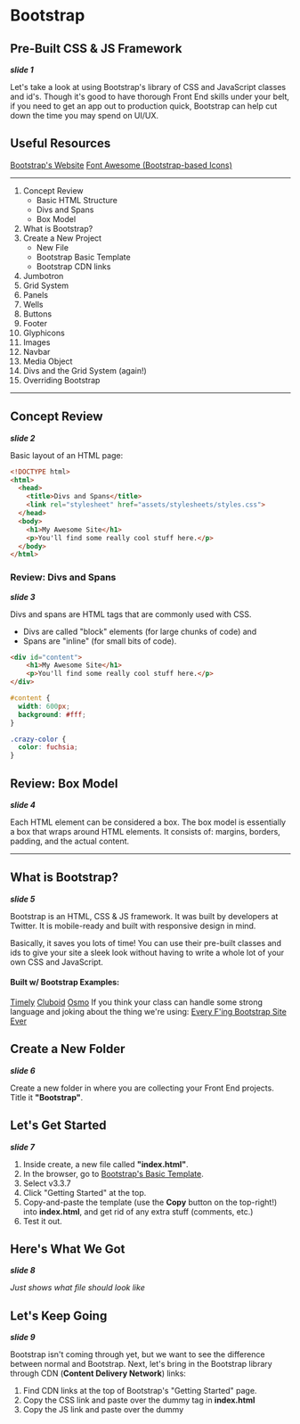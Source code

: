 # Bootstrap
## Pre-Built CSS & JS Framework
***slide 1***

Let's take a look at using Bootstrap's library of CSS and JavaScript classes and id's. Though it's good to have thorough Front End skills under your belt, if you need to get an app out to production quick, Bootstrap can help cut down the time you may spend on UI/UX.

## Useful Resources
[Bootstrap's Website](http://getbootstrap.com/)
[Font Awesome (Bootstrap-based Icons)](http://fontawesome.io/)

---

1. Concept Review
	* Basic HTML Structure
	* Divs and Spans
	* Box Model
2. What is Bootstrap?
3. Create a New Project
	* New File
	* Bootstrap Basic Template
	* Bootstrap CDN links
4. Jumbotron
5. Grid System
6. Panels
7. Wells
8. Buttons
9. Footer
10. Glyphicons
11. Images
12. Navbar
13. Media Object
14. Divs and the Grid System (again!)
15. Overriding Bootstrap

---

## Concept Review
***slide 2***

Basic layout of an HTML page:

```html
<!DOCTYPE html>
<html>
  <head>
    <title>Divs and Spans</title>
    <link rel="stylesheet" href="assets/stylesheets/styles.css">
  </head>
  <body>
    <h1>My Awesome Site</h1>
    <p>You'll find some really cool stuff here.</p>
  </body>
</html>
```

### Review: Divs and Spans
***slide 3***

Divs and spans are HTML tags that are commonly used with CSS. 
* Divs are called "block" elements (for large chunks of code) and
* Spans are "inline" (for small bits of code).

```html
<div id="content">
    <h1>My Awesome Site</h1>
    <p>You'll find some really cool stuff here.</p>
</div>
```

```css
#content {
  width: 600px;
  background: #fff;
}

.crazy-color {
  color: fuchsia;
}
```

## Review: Box Model
***slide 4***

Each HTML element can be considered a box. The box model is essentially a box that wraps around HTML elements. It consists of: margins, borders, padding, and the actual content.

---

## What is Bootstrap?
***slide 5***

Bootstrap is an HTML, CSS & JS framework. It was built by developers at Twitter. It is mobile-ready and built with responsive design in mind.

Basically, it saves you lots of time! You can use their pre-built classes and ids to give your site a sleek look without having to write a whole lot of your own CSS and JavaScript.

#### Built w/ Bootstrap Examples:
[Timely](https://timelyapp.com/)
[Cluboid](www.cluboid.com/)
[Osmo](https://www.playosmo.com/en/)
If you think your class can handle some strong language and joking about the thing we're using:
[Every F'ing Bootstrap Site Ever](http://adventurega.me/bootstrap/)

## Create a New Folder
***slide 6***

Create a new folder in where you are collecting your Front End projects. Title it **"Bootstrap"**.

## Let's Get Started
***slide 7***

1. Inside create, a new file called **"index.html"**.
2. In the browser, go to [Bootstrap's Basic Template](http://getbootstrap.com/). 
3. Select v3.3.7
4. Click "Getting Started" at the top.
5. Copy-and-paste the template (use the **Copy** button on the top-right!) into **index.html**, and get rid of any extra stuff (comments, etc.)
6. Test it out.

## Here's What We Got
***slide 8***

*Just shows what file should look like*

## Let's Keep Going
***slide 9***

Bootstrap isn't coming through yet, but we want to see the difference between normal and Bootstrap. Next, let's bring in the Bootstrap library through CDN (**Content Delivery Network**) links:

1. Find CDN links at the top of Bootstrap's "Getting Started" page.
2. Copy the CSS link and paste over the dummy <link> tag in **index.html**
3. Copy the JS link and paste over the dummy <script> tag in **index.html**. Be careful not to delete or paste-over the <script> tag bringing in jQuery! Bootstrap is written in jQuery and needs that link!
4. Test again!

## Simple Test
***slide 10***

*Shows index.html with CDN link instead of local links*

## Use the Inspector
***slide 11***

* Hover over the "Hello, world!"
* Right-click to "Inspect"
* Notice the styles being applied
* Click the "Sources" tab
* Notice the Bootstrap folder (cloud)

## Bootstrap-ify
***slide 12***

Let's add to our **index.html** page a couple of common Bootstrap components, then we will look at them in more detail.

We're going to wrap everything in a <div> with the class of "jumbotron". Inside the <div> we'll keep the <h1>, add a <p>, and add an <a> tag that takes the classes of "btn" and "btn-primary" and "btn-lg".

```html
<div class="jumbotron">
	<h1>Aaron's Awesome Site</h1>
	<p>My name is Aaron Groch.</p>
	<a class="btn btn-primary btn-lg">Click this!</a>
</div>
```

Test out its responsiveness: change the size of the browser from big to small to big again.

## Grid Talk 1
***slide 13***

### Bootstrap Grid System
These are building blocks of a Bootstrap website. They provide us with responsive page layouts using rows & columns. This lets us not have to worry about floating in CSS! 

With Bootstrap, pages can be laid out in columns. Column size must add up to twelve (12). See the examples in Bootstrap's [documentation](http://getbootstrap.com/css/#grid).

## Grid Talk 2
***slide 14***

Columns work within a row, and rows work within a container.
So we'll start with a <div> with "container" class, then a <div> with "row" class, then our <div>'s with "col-" classes.

Let's add a full-width column with Lorem Ipsum filler text.

You can either use Sublime's lorem-autofill (type in "lorem" and then press *tab*). Or choose an [Ipsum Generator](http://mashable.com/2013/07/11/lorem-ipsum/#wkre_euxBiqp) of your liking.

```html
<div class="container">
  <div class="row">
    <div class="col-md-12">
      <p>
      	Lorem ipsum dolor sit amet, consectetur adipisicing elit, sed do eiusmod tempor 
        incididunt ut labore et dolore magna aliqua. Ut enim ad minim veniam, quis 
        nostrud exercitation ullamco laboris nisi ut aliquip exea commodo consequat.
      </p>
      <p>
      	Duis aute irure dolor in reprehenderit in voluptate velit esse cillum dolore eu 
        fugiat nulla pariatur. Excepteur sint occaecat cupidatat non proident, sunt in 
        culpa qui officia deserunt mollit anim id est laborum.
      </p>
    </div>
  </div>
</div>
```

## Grid Challenge
***slide 15*** **SHOW**
*Give students 5 minutes to complete. Ask to raise hands or Slack you when complete and check their work.*

* Add a new row with 3 columns
* Hint: use class="col-md-4"

## Grid Solution
***slide 16*** **SHOW**

Possible Solution:
```html
<div class="row">
  <div class="col-md-4">
    <p>Authentic typewriter you probably haven't heard of them normcores paleo.</p>
  </div>
  <div class="col-md-4">
      <p>Authentic typewriter you probably haven't heard of them normcore Ugh mi</p>
  </div>
  <div class="col-md-4">
    <p>Authentic typewriter you probably haven't heard of them normcore</p>
  </div>
</div>
```


### Bootstrap Containers
The grid system only provide this x- and y- layout system for your page. It does not have any border or background properties (unless you write your own). We'll look now at two Bootstrap containers that do have these properties built-in (and can be used easily within the grid system).

## Panels!
***slide 17***

[Panels](https://getbootstrap.com/docs/3.3/components/#panels)
Panels are made up of several classes attributed to nested <div> tags. There is the "panel" class, plus color choice in "panel-". Then the "panel-body" <div> would hold your main content. You can also add a "panel-heading" (above "panel-body"), and add a "panel-footer" (below "panel-body").

```html
<div class="panel panel-default">
  <div class="panel-heading">
      My Article Title
  </div> <!-- closing of panel heading -->
  <div class="panel-body">
    Lorem ipsum dolor sit amet, consectetur adipisicing elit, 
    sed do eiusmod tempor incididunt<super>*</super> ut labore 
    et dolore magna aliqua. Ut enim ad minim veniam.
  </div> <!-- closing of panel body -->
  <div class="panel-footer">
    <super>*</super>No, not really.
  </div> <!-- closing of panel footer -->
</div> <!-- closing of panel class -->
```

## Panel Challenge
***slide 18*** **SHOW**
*Give students 5-10 minutes to complete. Ask to raise hands or Slack you when complete and check their work.*

* Make a new row with three columns
* Create a panel in each row w/ heading, body & footer
* Make them colorful!
* Let me know when you're finished
* Share with class

## Panel Solution
***slide 19*** **SHOW**

Possible Solution:
```html
<div class="row">
	<div class="col-md-4">
		<div class="panel panel-primary">
			<div class="panel-heading panel-primary">Heading 1</div>
			<div class="panel-body">
				<p>Authentic typewriter you probably haven't heard of them normcore, sustainable hoodie Thundercats heirloom squid craft beer Schlitz. Ugh biodiesel Pitchfork mixtape High Life. Put a bird on it selvage bicycle rights paleo.</p>
			</div>
		</div> 
	</div>
	<div class="col-md-4">
		<div class="panel panel-success">
			<div class="panel-heading">Heading 2</div>
			<div class="panel-body">
				<p>Authentic typewriter you probably haven't heard of them normcore, sustainable hoodie Thundercats heirloom squid craft beer Schlitz. Ugh biodiesel Pitchfork mixtape High Life. Put a bird on it selvage bicycle rights paleo.</p>
			</div>
		</div>
	</div>
	<div class="col-md-4">
		<div class="panel panel-warning">
			<div class="panel-heading">Heading 3</div>
			<div class="panel-body">
				<p>Authentic typewriter you probably haven't heard of them normcore, sustainable hoodie Thundercats heirloom squid craft beer Schlitz. Ugh biodiesel Pitchfork mixtape High Life. Put a bird on it selvage bicycle rights paleo.</p>
			</div>
		</div>
	</div>
</div>
```


## Well, Well, Well 1
***slide 20***
[Bootstrap Wells](http://getbootstrap.com/docs/3.3/components/#wells)
The "well" class is like the panel's minimalist cousin. All you get is a grey box with a grey border surrounding your content. But, it's much more easier to implement.

```html
<div class="well">
  <p>
		Ten years ago a crack commando unit was sent to prison 
		by a military court for a crime they didn’t commit. 
		These men promptly escaped from a maximum security stockade to the Los Angeles underground. Today, still wanted by the government, they survive as soldiers of fortune. 
  </p>
</div>
```

## Well, Well, Well 2
***slide 21***

There's also some size variation for wells.

```html
<div class="well well-lg">
  <p>
    Kinda looks the same as just the standard well, really.
  </p>
</div>
<div class="well well-sm">
  <p>
    I'm a little well div, short and stout. Here's my grey
    background, here's my grey border.
  </p>
</div>
```

## Well Challenge
***slide 22- this slide has solution on it, wait to SHOW*** 

*Give students 5 minutes to complete. Ask to raise hands or Slack you when complete and check their work.*

* Build a new row, this time with just 2 columns
* Surround content in each column in a <div> with a "well" class

Possible Solution:
```html
<div class="row">
  <div class="col-md-6">
    <div class="well">
      <p>
        Gumbo beet greens corn soko endive gumbo gourd. Parsley shallot courgette tatsoi pea sprouts fava bean collard greens dandelion okra wakame tomato. Dandelion cucumber earthnut pea peanut soko zucchini.
      </p>
    </div>
  </div>
  <div class="col-md-6">
    <div class="well">
      <p>
        Celery quandong swiss chard chicory earthnut pea potato. Salsify taro catsear garlic gram celery bitterleaf wattle seed collard greens nori. Grape wattle seed kombu beetroot horseradish carrot squash brussels sprout chard.
      </p>
    </div>
  </div>
</div>
```

## Buttons 1
***slide 23***

[Bootstrap Buttons](http://getbootstrap.com/docs/3.3/css/#btn-groups)

You can add Bootstrap button ("btn") classes to nearly any HTML tag (though results may vary). Generally, though, we add to <a> or <button> tags.

Add a button to your 3rd column:
```html
<a href="#" class="btn btn-success">Sign Up Now!</a>
```
## Buttons 2
***slide 24***

The "btn" classes will not alone create a button. You must also include the style/color of the button.

The choices are:
*"btn-default" (white)
*"btn-primary" (dark blue)
*"btn-info" (light blue)
*"btn-warning" (orange)
*"btn-danger" (red)
*"btn-success" (green)

You can also change the size of the button with:
*"btn-lg" (large)
*"btn-sm" (small)
*"btn-xs" (really small!)

## Footer Challenge
***slide 25***  **This slide has the solution, wait to SHOW"**

*Give students 5 minutes to complete. Ask to raise hands or Slack you when complete and check their work.*

Try looking up the code for a footer on your own to add to your site.

*Add a footer
*Use a 3 column layout (again)
*Include the copyright symbol in the right col , navigation in the center col, and follow me in the right col.

Possible Solution:
```html
<footer>
  <div class="container">
    <div class="row">
      <div class="col-md-4">© 2014</div>
      <div class="col-md-4">
        <ul class="nav nav-pills">
          <li><a href="#">Contact Us </a></li>
          <li><a href="#">Get Support</a></li>
          <li><a href="#">Privacy Policy</a></li>
        </ul>
      </div>
      <div class="col-md-4">
        <p class="text-right"><a href="#">Follow Us</a></p>
      </div>
    </div>
  </div>
</footer>
```
Note that copyright symbol could just be copy-n-pasted in, or you can use the proper Number (&#169;) or Entity (&copy;).
W3Schools has a good [list of Symbols for HTML](https://www.w3schools.com/html/html_symbols.asp).

## Add a Glyph(icon)
***slide 26***

[Bootstrap Glyphicons](http://getbootstrap.com/docs/3.3/components/#glyphicons)

Glyphicons are just Bootstrap's fancy name for "icons" - those little pictures that often precede or procede text, or maybe replace text altogether, as a representation of what is meant (e.g., having an envelope icon instead of the phrase "Email us").

Glyphicons come through as classes. Like the Bootstrap buttons, these are dependent on two classes: "glyphicon" and "glyphicon-", where the hyphen is proceded by a certain glyphicon name (see the docs).

You can house these classes in either a <span> tag (traditional choice), or an <i> tag (as some developers have recently taken to doing, as italics was moved to the <em> tag).

Example, within our Footer:
```html
<li>
  <a href="#">
    Contact Us <span class="glyphicon glyphicon-envelope"></span>
  </a>
</li>
```

[Font Awesome](http://fontawesome.io/) is another place to get icons (and with a much greater selection to choose from). You go have to request a CDN link, however - it is no longer available right on their site.


## Images
***slide 27***
[Bootstrap Images](http://getbootstrap.com/docs/3.3/css/#images)

Bootstrap has some sweet classes for your images.

The "img-responsive" class makes your images change its size relative to the browser size.
```html
<img src="assets/images/llamas.jpg" class="img-responsive" alt="llamas!" />
```

There are also classes that can change the overall shape of your image:
```html
<img src="assets/images/llamas.jpg" alt="llama rounded" class="img-rounded">
<img src="assets/images/llamas.jpg" alt="llama circle!" class="img-circle">
<img src="assets/images/llamas.jpg" alt="llamas w/ nice border" class="img-thumbnail">
```

* "img-rounded" - adds a border-radius
* "img-circle" - image is now circle-shaped!
* "img-thumbnail" - gives a rounded border


## Throw in a Navbar
***slide 28***

[Bootstrap Navbar](http://getbootstrap.com/docs/3.3/components/#navbar)

A *navbar* is that container you see at the top of many websites, listing contents of the page or links to other pages. All the social media sites have one. Bootstrap makes them easy!

Taken straight from the docs:
```html
<nav class="navbar navbar-default" role="navigation">
  <div class="container-fluid">
    <!-- Brand and toggle get grouped for better mobile display -->
    <div class="navbar-header">
      <button type="button" class="navbar-toggle collapsed" data-toggle="collapse" data-target="#bs-example-navbar-collapse-1">
        <span class="sr-only">Toggle navigation</span>
        <span class="icon-bar"></span>
        <span class="icon-bar"></span>
        <span class="icon-bar"></span>
      </button>
      <a class="navbar-brand" href="#">Brand</a>
    </div>
    <!-- Collect the nav links, forms, and other content for toggling -->
    <div class="collapse navbar-collapse" id="bs-example-navbar-collapse-1">
      <ul class="nav navbar-nav">
        <li class="active"><a href="#">Link</a></li>
        <li><a href="#">Link</a></li>
        <li class="dropdown">
          <a href="#" class="dropdown-toggle" data-toggle="dropdown">Dropdown <span class="caret"></span></a>
          <ul class="dropdown-menu" role="menu">
            <li><a href="#">Action</a></li>
            <li><a href="#">Another action</a></li>
            <li><a href="#">Something else here</a></li>
            <li class="divider"></li>
            <li><a href="#">Separated link</a></li>
            <li class="divider"></li>
            <li><a href="#">One more separated link</a></li>
          </ul>
        </li>
      </ul>
      <form class="navbar-form navbar-left" role="search">
        <div class="form-group">
          <input type="text" class="form-control" placeholder="Search">
        </div>
        <button type="submit" class="btn btn-default">Submit</button>
      </form>
      <ul class="nav navbar-nav navbar-right">
        <li><a href="#">Link</a></li>
        <li class="dropdown">
          <a href="#" class="dropdown-toggle" data-toggle="dropdown">Dropdown <span class="caret"></span></a>
          <ul class="dropdown-menu" role="menu">
            <li><a href="#">Action</a></li>
            <li><a href="#">Another action</a></li>
            <li><a href="#">Something else here</a></li>
            <li class="divider"></li>
            <li><a href="#">Separated link</a></li>
          </ul>
        </li>
      </ul>
    </div><!-- /.navbar-collapse -->
  </div><!-- /.container-fluid -->
</nav>
```
## Navbar Features:
***slide 29***

*Brand (usually link to home/index page)
*Dropdowns
*Active Class (denotes which page you're currently on)
*Inline Form (we would need RoR or JS to power)
*Placeholder (text within input fields)

You can pick and choose from their main example, you probably won't need every aspect of a Bootstrap navbar. But don't delete the *navbar-header* <div> or remove "navbar-collapse" from its <div>. These power the responsive design of the navbar, which will gradually put items (from the right) into what is called a "hamburger menu", as the browser size decreases. (Try it out!)

If Dropdowns are not working, check to make sure jQuery and Bootstrap JS CDN links are written properly.

## Add a Media Object
[Bootstrap Media Object](http://getbootstrap.com/docs/3.3/components/#media)

Media Object classe are for building various types of components (like blog comments, Tweets, etc.) that feature a left- or right-aligned image alongside textual content.

Add a media object into your second column panel:
```html
<div class="media">
  <a class="pull-left" href="#">
    <img class="media-object" src="assets/images/daschund.jpg" alt="Doxie">
  </a>
  <div class="media-body">
    <h4 class="media-heading">Mini Dachshunds are my favorite</h4>
    <p>
        Authentic typewriter you probably haven't heard of them normcore, 
        sustainable hoodie Thundercats heirloom squid craft beer Schlitz. 
        Ugh biodiesel Pitchfork mixtape High Life. Put a bird on it selvage 
        bicycle rights paleo.
    </p>
  </div>
</div>
```


## Embed a Video!
***slide 30***

[Bootstrap Responsive Embed](http://getbootstrap.com/docs/3.3/components/#responsive-embed)

These classes are MAGIC because they allow browsers to determine video or slideshow dimensions based on the width of their containing block by creating an intrinsic ratio that will properly scale on any device.

Find a video on YouTube and add it to the first column panel:
```html
<div class="embed-responsive embed-responsive-16by9">
  <iframe src="http://www.youtube.com/embed/jR4lLJu_-wE" class="embed-responsive-item">
  </iframe>
</div>
```


## Div-ception 
***slide 31***  **[SHOW](http://techtalentsouth.slides.com/techtalentsouth/ftci-bootstrap?token=JpCRR0qg#/0/34)**

Using Bootstrap to development is a shortcut, but that doesn't mean it can't seem incredibly complicated. You tend to have <div>s within <div>s within <div>s to get the right layout.
We saw an example of this when working with **Panels**.

## Challenge: Deep Div-ing
***slide 32***

The challenge is to create a layout similar to the one shown in the notes. [See Image here](http://techtalentsouth.slides.com/techtalentsouth/ftci-bootstrap?token=JpCRR0qg#/0/35)

Possible Solution:
```html
<div class="container">
  <div class="row">
    <div class="col-md-3">
      <h1>Left Sidebar</h1>
      <p>
  			Cut the cheese st. agur blue cheese fromage. Taleggio caerphilly bocconcini caerphilly cheese and wine feta brie feta. Dolcelatte monterey jack melted cheese dolcelatte cream cheese croque monsieur brie cheese triangles. Hard cheese the big cheese squirty cheese everyone loves bavarian bergkase cow caerphilly gouda. Stinking 
        bishop cheese slices bavarian bergkase dolcelatte.
      </p>
    </div>
    <div class="col-md-6">
      <div class="row">
  	<div class="col-md-4">
  	  <h3>Column 1</h3>
  	  <p>
  	    Queso rubber cheese melted cheese. Halloumi cheesy grin smelly cheese fondue brie taleggio dolcelatte red leicester.
          </p>
  	</div>
  	<div class="col-md-4">
  	  <h3>Column 2</h3>
  	    <p>
  	      Mascarpone dolcelatte cheese and biscuits camembert de normandie fondue fromage frais cheese on toast pepper jack. Goat.
            </p>
        </div>
  	<div class="col-md-4">
  	  <h3>Column 3</h3>
  	  <p>
  	    Halloumi melted cheese bocconcini. Manchego danish fontina cream cheese when the cheese comes out everybody's happy melted cheese.
          </p>
  	</div>
      </div>
    </div>
    <div class="col-md-3">
      <h1>Right Sidebar</h1>
      <p>
  			Cottage cheese caerphilly jarlsberg. Monterey jack rubber cheese port-salut cheeseburger cut the cheese manchego mascarpone smelly cheese. Chalk and cheese caerphilly queso cheese and biscuits cheese and biscuits cheddar parmesan everyone loves. Port-salut squirty cheese emmental the big cheese mascarpone red leicester melted cheese taleggio. Hard cheese cheese triangles cheese and wine.
      </p>
    </div>
  </div>
</div>
```


### Additional Bootstrap Features
* [Pagination](http://getbootstrap.com/components/#pagination)
* [Badges](http://getbootstrap.com/components/#badges)
* [Alerts](http://getbootstrap.com/components/#alerts)
* [Progress Bar](http://getbootstrap.com/components/#progress)
* [Carousel](http://getbootstrap.com/javascript/#carousel)


### Overriding Bootstrap Styles
* Add an external style sheet called "styles.css" to the "assets/stylesheets" folder.
* Link this stylesheet to **index.html** - make sure this link is *after* your Bootstrap CDN link (page is read top-to-bottom).
* Use the Inspector tool to determine the class you'd like to override. 
* Write styles that take priority over Bootstrap's styles.

Let's say we want to change the color of <h1>s inside the "jumbotron". Inspecting that element tells us that the color in this Bootstrap style is inherited from a parent element.

To change this style we can define it in our own stylesheet. Inspecting again shows the Bootstrap style crossed out with our own taking priority.

```css
.jumbotron h1 {
  color: orange;
}
```


### Bootstrap Themes
[Bootswatch](http://bootswatch.com/)
[Wrap Bootstrap](https://wrapbootstrap.com/)
[Start Bootstrap](https://startbootstrap.com/)


## Homework
(or in-class activity, if time allows)

* Add Bootstrap to your personal site
* Add a navbar, header and footer
* Flow each page of your content into a 2 or 3 column grid
* Add an external stylesheet and write a few styles
* If there's time: add a theme!

#### Div-ception Challenge II: Div-ing Deeper
* Try to mimic Twitter's layout (the feed page)
* Just fake the content
* Use custom CSS to size the user pic
